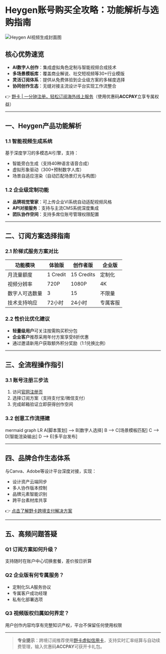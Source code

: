 # Heygen账号购买全攻略：功能解析与选购指南

![Heygen AI视频生成封面图](https://via.placeholder.com/800x400)

## 核心优势速览
- **AI数字人创作**：集成虚拟角色定制与智能视频合成技术
- **多场景模板库**：覆盖商业解说、社交短视频等30+行业模版
- **灵活订阅体系**：提供从免费体验到企业级方案的多梯度选择
- **协同创作生态**：无缝对接主流设计平台实现工作流整合

👉 [野卡 | 一分钟注册，轻松订阅海外线上服务](https://bbtdd.com/yeka)（使用优惠码**ACCPAY**立享专属权益）

---

## 一、Heygen产品功能解析

### 1.1 智能视频生成系统
基于深度学习的多模态AI引擎，支持：
- 智能旁白生成（支持40种语言语音合成）
- 虚拟形象驱动（300+预制数字人库）
- 场景自适应渲染（自动匹配场景灯光与构图）

### 1.2 企业级定制功能
- **品牌视觉管家**：可上传企业VI系统自动适配视频风格
- **API对接服务**：支持与主流CMS系统深度集成
- **团队协作空间**：支持多席位账号管理权限配置

---

## 二、订阅方案选择指南

### 2.1 阶梯式服务方案对比
| 功能模块       | 体验版 | 创作者版 | 企业版  |
|----------------|--------|----------|---------|
| 月流量额度     | 1 Credit | 15 Credits | 定制化  |
| 视频分辨率     | 720P   | 1080P    | 4K      |  
| 数字人可选数量 | 3      | 15       | 不限量  |
| 技术支持响应   | 72小时 | 24小时   | 专属客服 |

### 2.2 性价比优化建议
- **轻量级用户**可关注按需购买积分包
- **企业客户**推荐采用年付方案享受8折优惠
- 通过邀请新用户获取额外积分奖励（1:1兑换比例）

---

## 三、全流程操作指引

### 3.1 账号注册三步法
1. 访问[官网注册页](https://bbtdd.com/yeka)
2. 选择订阅方案（支持支付宝/微信支付）
3. 完成邮箱验证立即获得创作空间

### 3.2 创意工作流搭建
mermaid
graph LR
A[脚本策划] --> B[数字人选择]
B --> C[场景模板匹配]
C --> D[智能渲染输出]
D --> E[多平台发布]


---

## 四、品牌合作生态体系
与Canva、Adobe等设计平台深度对接，实现：
- 设计资产云端同步
- 多人协作版本控制
- 品牌元素智能识别
- 跨平台素材库共享

👉 [点击了解野卡跨境支付解决方案](https://bbtdd.com/yeka)

---

## 五、高频问题答疑

### Q1 订阅方案如何升级？
支持随时在账户中心切换套餐，差价按日折算

### Q2 企业版有何专属服务？
- 定制化SLA服务协议
- 专属客户成功经理
- 私有化部署选项

### Q3 视频版权归属如何界定？
用户创作内容均享有完整知识产权，平台不保留任何使用权限

---

> **专业提示**：跨境订阅推荐使用[野卡虚拟信用卡](https://bbtdd.com/yeka)，支持实时汇率结算与自动续费管理，输入优惠码**ACCPAY**可获开卡礼包。